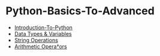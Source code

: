 # Python-Basics-To-Advanced
- [Introduction-To-Python](https://github.com/Rahul7171/Python-Basics-To-Advanced/blob/main/Python-Fundamentals/Introduction%20To%20Python.ipynb)
- [Data Types & Variables](https://github.com/Rahul7171/Python-Basics-To-Advanced/blob/main/Python-Fundamentals/Data%20Types%20and%20variabels.ipynb)
- [String Operations](https://github.com/Rahul7171/Python-Basics-To-Advanced/blob/main/Python-Fundamentals/String%20Operations.ipynb)
- [Arithmetic Opera†ors](https://github.com/Rahul7171/Python-Basics-To-Advanced/blob/main/Python-Fundamentals/Arithmetic%20Operator.ipynb)